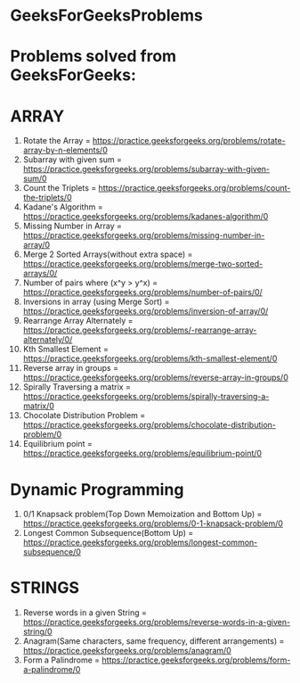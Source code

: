 # GeeksForGeeksProblems
Problems solved from GeeksForGeeks:
==========================================

ARRAY
==========================================
1. Rotate the Array = https://practice.geeksforgeeks.org/problems/rotate-array-by-n-elements/0
2. Subarray with given sum = https://practice.geeksforgeeks.org/problems/subarray-with-given-sum/0
3. Count the Triplets = https://practice.geeksforgeeks.org/problems/count-the-triplets/0
4. Kadane's Algorithm = https://practice.geeksforgeeks.org/problems/kadanes-algorithm/0
5. Missing Number in Array = https://practice.geeksforgeeks.org/problems/missing-number-in-array/0
6. Merge 2 Sorted Arrays(without extra space) = https://practice.geeksforgeeks.org/problems/merge-two-sorted-arrays/0/
7. Number of pairs where (x^y > y^x) = https://practice.geeksforgeeks.org/problems/number-of-pairs/0/
8. Inversions in array (using Merge Sort) = https://practice.geeksforgeeks.org/problems/inversion-of-array/0/
9. Rearrange Array Alternately = https://practice.geeksforgeeks.org/problems/-rearrange-array-alternately/0/
10. Kth Smallest Element = https://practice.geeksforgeeks.org/problems/kth-smallest-element/0
11. Reverse array in groups = https://practice.geeksforgeeks.org/problems/reverse-array-in-groups/0
12. Spirally Traversing a matrix = https://practice.geeksforgeeks.org/problems/spirally-traversing-a-matrix/0
13. Chocolate Distribution Problem = https://practice.geeksforgeeks.org/problems/chocolate-distribution-problem/0
14. Equilibrium point = https://practice.geeksforgeeks.org/problems/equilibrium-point/0

Dynamic Programming
==========================================
1. 0/1 Knapsack problem(Top Down Memoization and Bottom Up) = https://practice.geeksforgeeks.org/problems/0-1-knapsack-problem/0
2. Longest Common Subsequence(Bottom Up) = https://practice.geeksforgeeks.org/problems/longest-common-subsequence/0


STRINGS
==========================================
1. Reverse words in a given String = https://practice.geeksforgeeks.org/problems/reverse-words-in-a-given-string/0
2. Anagram(Same characters, same frequency, different arrangements) = https://practice.geeksforgeeks.org/problems/anagram/0
3. Form a Palindrome = https://practice.geeksforgeeks.org/problems/form-a-palindrome/0
